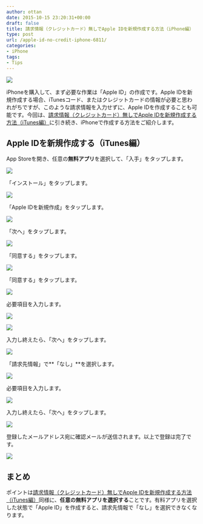 ```yaml
---
author: ottan
date: 2015-10-15 23:20:31+00:00
draft: false
title: 請求情報（クレジットカード）無しでApple IDを新規作成する方法（iPhone編）
type: post
url: /apple-id-no-credit-iphone-6811/
categories:
- iPhone
tags:
- Tips
---
```


![](/uploads/2015/10/151015-5620326c1b3bd.jpg)






iPhoneを購入して、まず必要な作業は「Apple ID」の作成です。Apple IDを新規作成する場合、iTunesコード、またはクレジットカードの情報が必要と思われがちですが、このような請求情報を入力せずに、Apple IDを作成することも可能です。今回は、[請求情報（クレジットカード）無しでApple IDを新規作成する方法（iTunes編）](/apple-id-no-credit-itunes-6810/)に引き続き、iPhoneで作成する方法をご紹介します。





## Apple IDを新規作成する（iTunes編）





App Storeを開き、任意の**無料アプリ**を選択して、「入手」をタップします。





![](/uploads/2015/10/151015-5620326d36563.png)






「インストール」をタップします。





![](/uploads/2015/10/151015-5620326ec42ff.png)






「Apple IDを新規作成」をタップします。





![](/uploads/2015/10/151015-562032708090d.png)






「次へ」をタップします。





![](/uploads/2015/10/151015-5620327248e84-1.png)






「同意する」をタップします。





![](/uploads/2015/10/151015-5620327398036-1.png)






「同意する」をタップします。





![](/uploads/2015/10/151015-5620327525c2a-1.png)






必要項目を入力します。





![](/uploads/2015/10/151015-56203276a4f60.png)






![](/uploads/2015/10/151015-56203278778e5.png)






入力し終えたら、「次へ」をタップします。





![](/uploads/2015/10/151015-56203279bfd3c-1.png)






「請求先情報」で**「なし」**を選択します。





![](/uploads/2015/10/151015-5620327b32f62-1.png)






必要項目を入力します。





![](/uploads/2015/10/151015-5620327c88e73.png)






入力し終えたら、「次へ」をタップします。





![](/uploads/2015/10/151015-5620327e48f1c.png)






登録したメールアドレス宛に確認メールが送信されます。以上で登録は完了です。





![](/uploads/2015/10/151015-5620327fc4ba4.png)






## まとめ





ポイントは[請求情報（クレジットカード）無しでApple IDを新規作成する方法（iTunes編）](/apple-id-no-credit-itunes-6810/)同様に、**任意の無料アプリを選択する**ことです。有料アプリを選択した状態で「Apple ID」を作成すると、請求先情報で「なし」を選択できなくなります。
